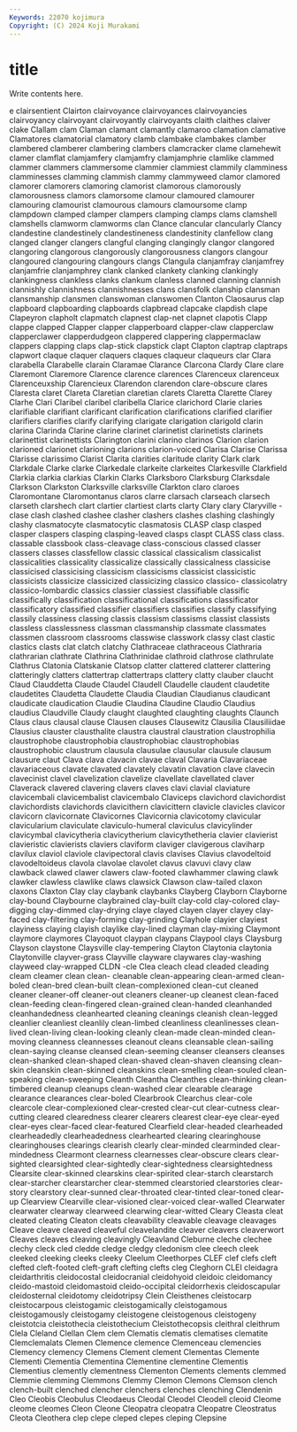 ```yaml
---
Keywords: 22070 kojimura
Copyright: (C) 2024 Koji Murakami
---
```


# title

Write contents here.



e clairsentient Clairton clairvoyance
clairvoyances clairvoyancies clairvoyancy clairvoyant clairvoyantly clairvoyants claith claithes claiver clake
Clallam clam Claman clamant clamantly clamaroo clamation clamative Clamatores clamatorial
clamatory clamb clambake clambakes clamber clambered clamberer clambering clambers clamcracker
clame clamehewit clamer clamflat clamjamfery clamjamfry clamjamphrie clamlike clammed clammer
clammers clammersome clammier clammiest clammily clamminess clamminesses clamming clammish clammy
clammyweed clamor clamored clamorer clamorers clamoring clamorist clamorous clamorously clamorousness
clamors clamorsome clamour clamoured clamourer clamouring clamourist clamourous clamours clamoursome
clamp clampdown clamped clamper clampers clamping clamps clams clamshell clamshells
clamworm clamworms clan Clance clancular clancularly Clancy clandestine clandestinely clandestineness
clandestinity clanfellow clang clanged clanger clangers clangful clanging clangingly clangor
clangored clangoring clangorous clangorously clangorousness clangors clangour clangoured clangouring clangours
clangs Clangula clanjamfray clanjamfrey clanjamfrie clanjamphrey clank clanked clankety clanking
clankingly clankingness clankless clanks clankum clanless clanned clanning clannish clannishly
clannishness clannishnesses clans clansfolk clanship clansman clansmanship clansmen clanswoman clanswomen
Clanton Claosaurus clap clapboard clapboarding clapboards clapbread clapcake clapdish clape
Clapeyron clapholt clapmatch clapnest clap-net clapnet clapotis Clapp clappe clapped
Clapper clapper clapperboard clapper-claw clapperclaw clapperclawer clapperdudgeon clappered clappering clappermaclaw
clappers clapping claps clap-stick clapstick clapt Clapton claptrap claptraps clapwort
claque claquer claquers claques claqueur claqueurs clar Clara clarabella Clarabelle
clarain Claramae Clarance Clarcona Clardy Clare clare Claremont Claremore Clarence
clarence clarences Clarenceux clarenceux Clarenceuxship Clarencieux Clarendon clarendon clare-obscure clares
Claresta claret Clareta Claretian claretian clarets Claretta Clarette Clarey Clarhe
Clari Claribel claribel claribella Clarice clarichord Clarie claries clarifiable clarifiant
clarificant clarification clarifications clarified clarifier clarifiers clarifies clarify clarifying clarigate
clarigation clarigold clarin clarina Clarinda Clarine clarine clarinet clarinetist clarinetists
clarinets clarinettist clarinettists Clarington clarini clarino clarinos Clarion clarion clarioned
clarionet clarioning clarions clarion-voiced Clarisa Clarise Clarissa Clarisse clarissimo Clarist
Clarita clarities claritude clarity Clark clark Clarkdale Clarke clarke Clarkedale
clarkeite clarkeites Clarkesville Clarkfield Clarkia clarkia clarkias Clarkin Clarks Clarksboro
Clarksburg Clarksdale Clarkson Clarkston Clarksville clarksville Clarkton claro claroes Claromontane
Claromontanus claros clarre clarsach clarseach clarsech clarseth clarshech clart clartier
clartiest clarts clarty Clary clary Claryville -clase clash clashed clashee
clasher clashers clashes clashing clashingly clashy clasmatocyte clasmatocytic clasmatosis CLASP
clasp clasped clasper claspers clasping clasping-leaved clasps claspt CLASS class
class. classable classbook class-cleavage class-conscious classed classer classers classes classfellow
classic classical classicalism classicalist classicalities classicality classicalize classically classicalness classicise
classicised classicising classicism classicisms classicist classicistic classicists classicize classicized classicizing
classico classico- classicolatry classico-lombardic classics classier classiest classifiable classific classifically
classification classificational classifications classificator classificatory classified classifier classifiers classifies classify
classifying classily classiness classing classis classism classisms classist classists classless
classlessness classman classmanship classmate classmates classmen classroom classrooms classwise classwork
classy clast clastic clastics clasts clat clatch clatchy Clathraceae clathraceous
Clathraria clathrarian clathrate Clathrina Clathrinidae clathroid clathrose clathrulate Clathrus Clatonia
Clatskanie Clatsop clatter clattered clatterer clattering clatteringly clatters clattertrap clattertraps
clattery clatty clauber claucht Claud Clauddetta Claude Claudel Claudell Claudelle
claudent claudetite claudetites Claudetta Claudette Claudia Claudian Claudianus claudicant claudicate
claudication Claudie Claudina Claudine Claudio Claudius claudius Claudville Claudy claught
claughted claughting claughts Claunch Claus claus clausal clause Clausen clauses
Clausewitz Clausilia Clausiliidae Clausius clauster clausthalite claustra claustral claustration claustrophilia
claustrophobe claustrophobia claustrophobiac claustrophobias claustrophobic claustrum clausula clausulae clausular clausule
clausum clausure claut Clava clava clavacin clavae claval Clavaria Clavariaceae
clavariaceous clavate clavated clavately clavatin clavation clave clavecin clavecinist clavel
clavelization clavelize clavellate clavellated claver Claverack clavered clavering clavers claves
clavi clavial claviature clavicembali clavicembalist clavicembalo Claviceps clavichord clavichordist clavichordists
clavichords clavicithern clavicittern clavicle clavicles clavicor clavicorn clavicornate Clavicornes Clavicornia
clavicotomy clavicular clavicularium claviculate claviculo-humeral claviculus clavicylinder clavicymbal clavicytheria clavicytherium
clavicythetheria clavier clavierist clavieristic clavierists claviers claviform claviger clavigerous claviharp
clavilux claviol claviole clavipectoral clavis clavises Clavius clavodeltoid clavodeltoideus clavola
clavolae clavolet clavus clavuvi clavy claw clawback clawed clawer clawers
claw-footed clawhammer clawing clawk clawker clawless clawlike claws clawsick Clawson
claw-tailed claxon claxons Claxton Clay clay claybank claybanks Clayberg Clayborn
Clayborne clay-bound Claybourne claybrained clay-built clay-cold clay-colored clay-digging clay-dimmed clay-drying
claye clayed clayen clayer clayey clay-faced clay-filtering clay-forming clay-grinding Clayhole
clayier clayiest clayiness claying clayish claylike clay-lined clayman clay-mixing Claymont
claymore claymores Clayoquot claypan claypans Claypool clays Claysburg Clayson claystone
Claysville clay-tempering Clayton Claytonia claytonia Claytonville clayver-grass Clayville clayware claywares
clay-washing clayweed clay-wrapped CLDN -cle Clea cleach clead cleaded cleading
cleam cleamer clean clean- cleanable clean-appearing clean-armed clean-boled clean-bred clean-built
clean-complexioned clean-cut cleaned cleaner cleaner-off cleaner-out cleaners cleaner-up cleanest clean-faced
clean-feeding clean-fingered clean-grained clean-handed cleanhanded cleanhandedness cleanhearted cleaning cleanings cleanish
clean-legged cleanlier cleanliest cleanlily clean-limbed cleanliness cleanlinesses clean-lived clean-living clean-looking
cleanly clean-made clean-minded clean-moving cleanness cleannesses cleanout cleans cleansable clean-sailing
clean-saying cleanse cleansed clean-seeming cleanser cleansers cleanses clean-shanked clean-shaped clean-shaved
clean-shaven cleansing clean-skin cleanskin clean-skinned cleanskins clean-smelling clean-souled clean-speaking clean-sweeping
Cleanth Cleantha Cleanthes clean-thinking clean-timbered cleanup cleanups clean-washed clear clearable
clearage clearance clearances clear-boled Clearbrook Clearchus clear-cole clearcole clear-complexioned clear-crested
clear-cut clear-cutness clear-cutting cleared clearedness clearer clearers clearest clear-eye clear-eyed
clear-eyes clear-faced clear-featured Clearfield clear-headed clearheaded clearheadedly clearheadedness clearhearted clearing
clearinghouse clearinghouses clearings clearish clearly clear-minded clearminded clear-mindedness Clearmont clearness
clearnesses clear-obscure clears clear-sighted clearsighted clear-sightedly clear-sightedness clearsightedness Clearsite clear-skinned
clearskins clear-spirited clear-starch clearstarch clear-starcher clearstarcher clear-stemmed clearstoried clearstories clear-story
clearstory clear-sunned clear-throated clear-tinted clear-toned clear-up Clearview Clearville clear-visioned clear-voiced
clear-walled Clearwater clearwater clearway clearweed clearwing clear-witted Cleary Cleasta cleat
cleated cleating Cleaton cleats cleavability cleavable cleavage cleavages Cleave cleave
cleaved cleaveful cleavelandite cleaver cleavers cleaverwort Cleaves cleaves cleaving cleavingly
Cleavland Cleburne cleche clechee clechy cleck cled cledde cledge cledgy
cledonism clee cleech cleek cleeked cleeking cleeks cleeky Cleelum Cleethorpes
CLEF clef clefs cleft clefted cleft-footed cleft-graft clefting clefts cleg
Cleghorn CLEI cleidagra cleidarthritis cleidocostal cleidocranial cleidohyoid cleidoic cleidomancy cleido-mastoid
cleidomastoid cleido-occipital cleidorrhexis cleidoscapular cleidosternal cleidotomy cleidotripsy Clein Cleisthenes cleistocarp
cleistocarpous cleistogamic cleistogamically cleistogamous cleistogamously cleistogamy cleistogene cleistogenous cleistogeny cleistotcia
cleistothecia cleistothecium Cleistothecopsis cleithral cleithrum Clela Cleland Clellan Clem clem
Clematis clematis clematises clematite Clemclemalats Clemen Clemence clemence Clemenceau clemencies
Clemency clemency Clemens Clement clement Clementas Clemente Clementi Clementia Clementina
Clementine clementine Clementis Clementius clemently clementness Clementon Clements clements clemmed
Clemmie clemming Clemmons Clemmy Clemon Clemons Clemson clench clench-built clenched
clencher clenchers clenches clenching Clendenin Cleo Cleobis Cleobulus Cleodaeus Cleodal
Cleodel Cleodell cleoid Cleome cleome cleomes Cleon Cleone Cleopatra cleopatra
Cleopatre Cleostratus Cleota Cleothera clep clepe cleped clepes cleping Clepsine

